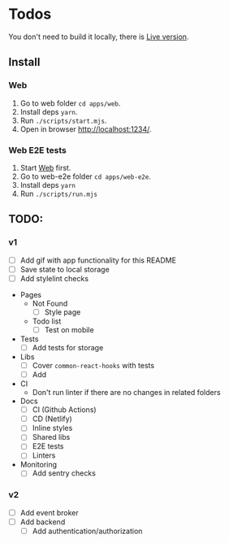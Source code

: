 # Todos

You don't need to build it locally, there is [Live version](https://todos.kozlovzxc.ru/).

## Install

### Web

1. Go to web folder `cd apps/web`.
2. Install deps `yarn`.
3. Run `./scripts/start.mjs`.
4. Open in browser [http://localhost:1234/](http://localhost:1234/).

### Web E2E tests

1. Start [Web](#web) first.
1. Go to web-e2e folder `cd apps/web-e2e`.
2. Install deps `yarn`
3. Run `./scripts/run.mjs`

## TODO:

### v1

- [ ] Add gif with app functionality for this README
- [ ] Save state to local storage
- [ ] Add stylelint checks
- Pages
    - Not Found
        - [ ] Style page
    - Todo list
        - [ ] Test on mobile
- Tests
    - [ ] Add tests for storage
- Libs
    - [ ] Cover `common-react-hooks` with tests
    - [ ] Add 
- CI
  - Don't run linter if there are no changes in related folders
- Docs
    - [ ] CI (Github Actions)
    - [ ] CD (Netlify)
    - [ ] Inline styles
    - [ ] Shared libs
    - [ ] E2E tests
    - [ ] Linters
- Monitoring
    - [ ] Add sentry checks

### v2

- [ ] Add event broker
- [ ] Add backend
    - [ ] Add authentication/authorization

